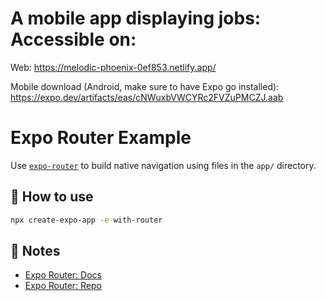 # A mobile app displaying jobs: Accessible on: 
Web: https://melodic-phoenix-0ef853.netlify.app/

Mobile download (Android, make sure to have Expo go installed): https://expo.dev/artifacts/eas/cNWuxbVWCYRc2FVZuPMCZJ.aab

# Expo Router Example
Use [`expo-router`](https://expo.github.io/router) to build native navigation using files in the `app/` directory.

## 🚀 How to use

```sh
npx create-expo-app -e with-router
```

## 📝 Notes

- [Expo Router: Docs](https://expo.github.io/router)
- [Expo Router: Repo](https://github.com/expo/router)
